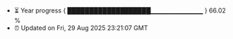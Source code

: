 - ⏳ Year progress { ███████████████████▁▁▁▁▁▁▁▁▁▁▁ } 66.02 %
- ⏰ Updated on Fri, 29 Aug 2025 23:21:07 GMT

